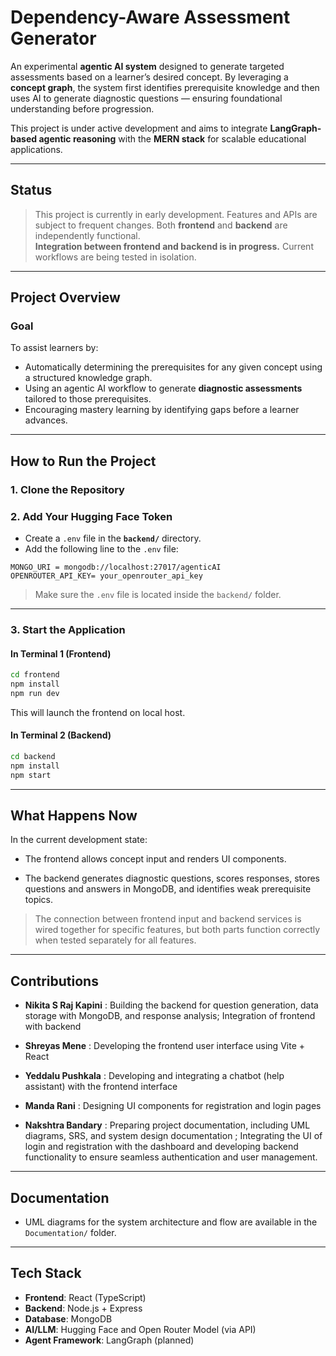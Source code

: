 # Dependency-Aware Assessment Generator

An experimental **agentic AI system** designed to generate targeted assessments based on a learner’s desired concept. By leveraging a **concept graph**, the system first identifies prerequisite knowledge and then uses AI to generate diagnostic questions — ensuring foundational understanding before progression.

This project is under active development and aims to integrate **LangGraph-based agentic reasoning** with the **MERN stack** for scalable educational applications.

---

## Status

> This project is currently in early development. Features and APIs are subject to frequent changes.
> Both **frontend** and **backend** are independently functional.  
> **Integration between frontend and backend is in progress.** Current workflows are being tested in isolation.

---

## Project Overview

### Goal

To assist learners by:
- Automatically determining the prerequisites for any given concept using a structured knowledge graph.
- Using an agentic AI workflow to generate **diagnostic assessments** tailored to those prerequisites.
- Encouraging mastery learning by identifying gaps before a learner advances.

---

## How to Run the Project

### 1. Clone the Repository

### 2. Add Your Hugging Face Token

* Create a `.env` file in the **`backend/`** directory.
* Add the following line to the `.env` file:

```env
MONGO_URI = mongodb://localhost:27017/agenticAI
OPENROUTER_API_KEY= your_openrouter_api_key
```

> Make sure the `.env` file is located inside the `backend/` folder.

---

### 3. Start the Application

#### In Terminal 1 (Frontend)

```bash
cd frontend
npm install
npm run dev
```

This will launch the frontend on local host.

#### In Terminal 2 (Backend)

```bash
cd backend
npm install
npm start
```

---

## What Happens Now

In the current development state:

- The frontend allows concept input and renders UI components.

- The backend generates diagnostic questions, scores responses, stores questions and answers in MongoDB, and identifies weak prerequisite topics.

> The connection between frontend input and backend services is wired together for specific features, but both parts function correctly when tested separately for all features.

---
## Contributions

- **Nikita S Raj Kapini** : Building the backend for question generation, data storage with MongoDB, and response analysis; Integration of frontend with backend

- **Shreyas Mene** : Developing the frontend user interface using Vite + React

- **Yeddalu Pushkala** : Developing and integrating a chatbot (help assistant) with the frontend interface

- **Manda Rani** : Designing UI components for registration and login pages  

- **Nakshtra Bandary** : Preparing project documentation, including UML diagrams, SRS, and system design documentation ; Integrating the UI of login and registration with the dashboard and developing backend functionality to ensure seamless authentication and user management.


---

## Documentation

* UML diagrams for the system architecture and flow are available in the `Documentation/` folder.

---

## Tech Stack

* **Frontend**: React (TypeScript)
* **Backend**: Node.js + Express
* **Database**: MongoDB
* **AI/LLM**: Hugging Face and Open Router Model (via API)
* **Agent Framework**: LangGraph (planned)
